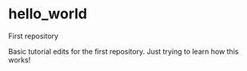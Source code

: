 # hello_world

First repository

Basic tutorial edits for the first repository.
Just trying to learn how this works!
